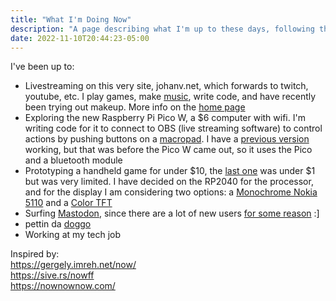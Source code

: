 ```yaml
---
title: "What I'm Doing Now"
description: "A page describing what I'm up to these days, following the example of nownownow.com"
date: 2022-11-10T20:44:23-05:00
---
```


I've been up to:
 - Livestreaming on this very site, johanv.net, which forwards to twitch, youtube, etc. I play games, make [music](https://jjv.sh/music), write code, and have recently been trying out makeup. More info on the [home page](/)
 - Exploring the new Raspberry Pi Pico W, a $6 computer with wifi. I'm writing code for it to connect to OBS (live streaming software) to control actions by pushing buttons on a [macropad](https://shop.pimoroni.com/products/pico-rgb-keypad-base?variant=32369517166675). I have a [previous version](https://codeberg.org/johanvandegriff/StreamPico/) working, but that was before the Pico W came out, so it uses the Pico and a bluetooth module
 - Prototyping a handheld game for under $10, the [last one](https://jjv.sh/atinygame) was under $1 but was very limited. I have decided on the RP2040 for the processor, and for the display I am considering two options: a [Monochrome Nokia 5110](https://diode.zone/w/ewCzMX7Jg4Fi7jgaKiZkdx) and a [Color TFT](https://diode.zone/w/wkv2DcqwzyVDn1GMxS6USX)
 - Surfing [Mastodon](https://fosstodon.org/@johanv), since there are a lot of new users [for some reason](https://time.com/6229230/mastodon-eugen-rochko-interview/) :]
 - pettin da [doggo](https://jjv.sh/lucy)
 - Working at my tech job

Inspired by:<br/>
https://gergely.imreh.net/now/<br/>
https://sive.rs/nowff<br/>
https://nownownow.com/<br/>
